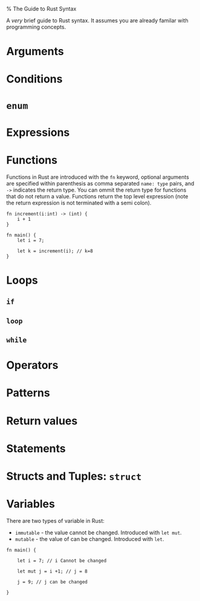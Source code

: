 % The Guide to Rust Syntax

A *very* brief guide to Rust syntax. It assumes you are already familar with programming concepts. 

# Arguments

# Conditions

# `enum`

# Expressions

# Functions

Functions in Rust are introduced with the `fn` keyword, optional arguments are specified within parenthesis as comma separated `name: type` pairs, and `->` indicates the return type. You can ommit the return type for functions that do not return a value. Functions return the top level expression (note the return expression is not terminated with a semi colon).

~~~~
fn increment(i:int) -> (int) {
    i + 1
}

fn main() {
    let i = 7;

    let k = increment(i); // k=8
}
~~~~

# Loops

## `if`

## `loop`

## `while`

# Operators

# Patterns

# Return values

# Statements

# Structs and Tuples: `struct`

# Variables

There are two types of variable in Rust:

* `immutable` - the value cannot be changed. Introduced with `let mut`.
* `mutable` - the value of can be changed. Introduced with `let`.

~~~~
fn main() {

    let i = 7; // i Cannot be changed 

    let mut j = i +1; // j = 8
    
    j = 9; // j can be changed

}
~~~~
